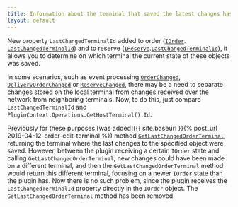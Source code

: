 ```yaml
---
title: Information about the terminal that saved the latest changes has been added to orders and reserves
layout: default
---
```


New property `LastChangedTerminalId` added to order ([`IOrder`](https://syrve.github.io/front.api.sdk/v7/html/T_Resto_Front_Api_Data_Orders_IOrder.htm). [`LastChangedTerminalId`](https://syrve.github.io/front.api.sdk/v7/html/P_Resto_Front_Api_Data_Orders_IOrder_LastChangedTerminalId.htm)) and to reserve ([`IReserve`](https://syrve.github.io/front.api.sdk/v7/html/T_Resto_Front_Api_Data_Brd_IReserve.htm).[`LastChangedTerminalId`](https://syrve.github.io/front.api.sdk/v7/html/P_Resto_Front_Api_Data_Brd_IReserve_LastChangedTerminalId.htm)), it allows you to determine on which terminal the current state of these objects was saved.

In some scenarios, such as event processing [`OrderChanged`](https://syrve.github.io/front.api.sdk/v7/html/P_Resto_Front_Api_INotificationService_OrderChanged.htm), [`DeliveryOrderChanged`](https://syrve.github.io/front.api.sdk/v7/html/P_Resto_Front_Api_INotificationService_DeliveryOrderChanged.htm) or [`ReserveChanged`](https://syrve.github.io/front.api.sdk/v7/html/P_Resto_Front_Api_INotificationService_ReserveChanged.htm), there may be a need to separate changes stored on the local terminal from changes received over the network from neighboring terminals. Now, to do this, just compare `LastChangedTerminalId` and `PluginContext.Operations.GetHostTerminal().Id`. 

Previously for these purposes [was added]({{ site.baseurl }}{% post_url 2019-04-12-order-edit-terminal %}) method [`GetLastChangedOrderTerminal`](https://syrve.github.io/front.api.sdk/v6/html/M_Resto_Front_Api_IOperationService_GetLastChangedOrderTerminal.htm), returning the terminal where the last changes to the specified object were saved. However, between the plugin receiving a certain `IOrder` state and calling `GetLastChangedOrderTerminal`, new changes could have been made on a different terminal, and then the `GetLastChangedOrderTerminal` method would return this different terminal, focusing on a newer `IOrder` state than the plugin has. Now there is no such problem, since the plugin receives the `LastChangedTerminalId` property directly in the `IOrder` object. The `GetLastChangedOrderTerminal` method has been removed.
